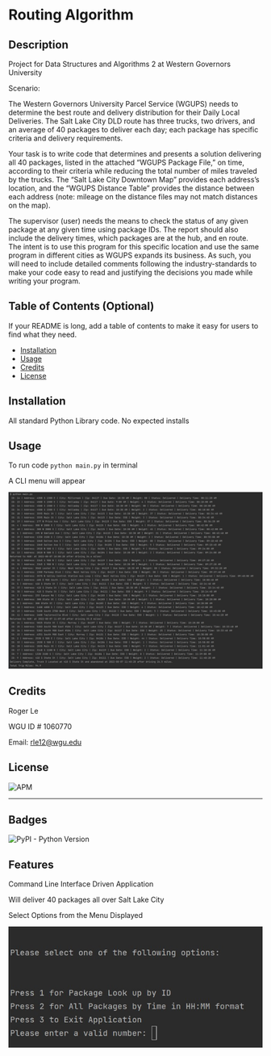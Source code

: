 # Routing Algorithm

## Description

Project for Data Structures and Algorithms 2 at Western Governors University

Scenario: 

The Western Governors University Parcel Service (WGUPS) needs to determine the best route and delivery distribution for their
Daily Local Deliveries. The Salt Lake City DLD route has three trucks, two drivers, and an average of 40 packages to deliver each
day; each package has specific criteria and delivery requirements.

Your task is to write code that determines and presents a solution delivering all 40 packages, listed in the attached “WGUPS
Package File,” on time, according to their criteria while reducing the total number of miles traveled by the trucks. The “Salt Lake
City Downtown Map” provides each address’s location, and the “WGUPS Distance Table” provides the distance between each
address (note: mileage on the distance files may not match distances on the map).

The supervisor (user) needs the means to check the status of any given package at any given time using package IDs. The report
should also include the delivery times, which packages are at the hub, and en route. The intent is to use this program for this specific
location and use the same program in different cities as WGUPS expands its business. As such, you will need to include detailed
comments following the industry-standards to make your code easy to read and justifying the decisions you made while writing
your program.

## Table of Contents (Optional)

If your README is long, add a table of contents to make it easy for users to find what they need.

- [Installation](#installation)
- [Usage](#usage)
- [Credits](#credits)
- [License](#license)

## Installation

All standard Python Library code. No expected installs

## Usage

To run code ```python main.py``` in terminal

A CLI menu will appear

![Running](screenshots/running.jpg)
## Credits

Roger Le

WGU ID # 1060770

Email: rle12@wgu.edu

## License

![APM](https://img.shields.io/apm/l/vim-mode?style=for-the-badge)

---
## Badges

![PyPI - Python Version](https://img.shields.io/pypi/pyversions/django?style=for-the-badge)

## Features

Command Line Interface Driven Application

Will deliver 40 packages all over Salt Lake City

Select Options from the Menu Displayed

![Running](screenshots/menu_options.jpg)
